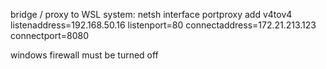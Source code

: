 bridge / proxy to WSL system:
netsh interface portproxy add v4tov4 listenaddress=192.168.50.16 listenport=80 connectaddress=172.21.213.123 connectport=8080

windows firewall must be turned off
